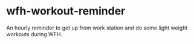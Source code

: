 # wfh-workout-reminder
An hourly reminder to get up from work station and do some light weight workouts during WFH.
